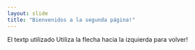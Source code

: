 ```yaml
---
layout: slide
title: "Bienvenidos a la segunda página!"
---
```

El textp utilizado
Utiliza la flecha hacia la izquierda para volver!

